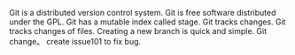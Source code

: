 Git is a distributed version control system.
Git is free software distributed under the GPL.
Git has a mutable index called stage.
Git tracks changes.
Git tracks changes of files.
Creating a new branch is quick and simple.
Git change。
create issue101 to fix bug.